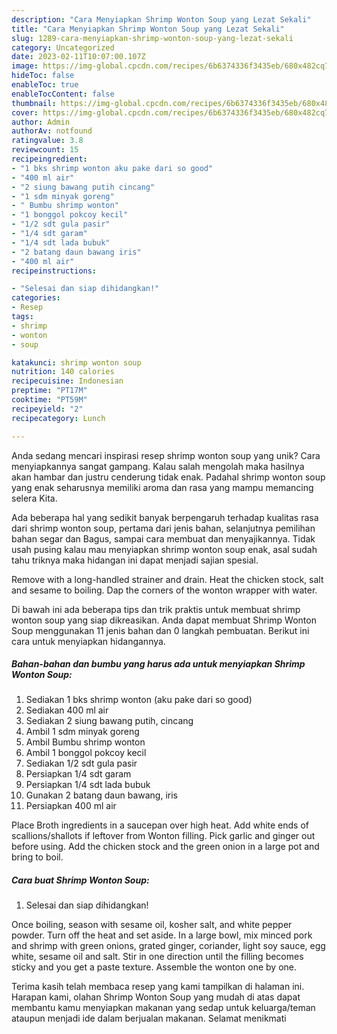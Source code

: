 ```yaml
---
description: "Cara Menyiapkan Shrimp Wonton Soup yang Lezat Sekali"
title: "Cara Menyiapkan Shrimp Wonton Soup yang Lezat Sekali"
slug: 1289-cara-menyiapkan-shrimp-wonton-soup-yang-lezat-sekali
category: Uncategorized
date: 2023-02-11T10:07:00.107Z
image: https://img-global.cpcdn.com/recipes/6b6374336f3435eb/680x482cq70/shrimp-wonton-soup-foto-resep-utama.jpg
hideToc: false
enableToc: true
enableTocContent: false
thumbnail: https://img-global.cpcdn.com/recipes/6b6374336f3435eb/680x482cq70/shrimp-wonton-soup-foto-resep-utama.jpg
cover: https://img-global.cpcdn.com/recipes/6b6374336f3435eb/680x482cq70/shrimp-wonton-soup-foto-resep-utama.jpg
author: Admin
authorAv: notfound
ratingvalue: 3.8
reviewcount: 15
recipeingredient:
- "1 bks shrimp wonton aku pake dari so good"
- "400 ml air"
- "2 siung bawang putih cincang"
- "1 sdm minyak goreng"
- " Bumbu shrimp wonton"
- "1 bonggol pokcoy kecil"
- "1/2 sdt gula pasir"
- "1/4 sdt garam"
- "1/4 sdt lada bubuk"
- "2 batang daun bawang iris"
- "400 ml air"
recipeinstructions:

- "Selesai dan siap dihidangkan!"
categories:
- Resep
tags:
- shrimp
- wonton
- soup

katakunci: shrimp wonton soup 
nutrition: 140 calories
recipecuisine: Indonesian
preptime: "PT17M"
cooktime: "PT59M"
recipeyield: "2"
recipecategory: Lunch

---
```





Anda sedang mencari inspirasi resep shrimp wonton soup yang unik? Cara menyiapkannya sangat gampang. Kalau salah mengolah maka hasilnya akan hambar dan justru cenderung tidak enak. Padahal shrimp wonton soup yang enak seharusnya memiliki aroma dan rasa yang mampu memancing selera Kita.





Ada beberapa hal yang sedikit banyak berpengaruh terhadap kualitas rasa dari shrimp wonton soup, pertama dari jenis bahan, selanjutnya pemilihan bahan segar dan Bagus, sampai cara membuat dan menyajikannya. Tidak usah pusing kalau mau menyiapkan shrimp wonton soup enak,      asal sudah tahu triknya maka hidangan ini dapat menjadi sajian spesial.














Remove with a long-handled strainer and drain. Heat the chicken stock, salt and sesame to boiling. Dap the corners of the wonton wrapper with water.






Di bawah ini ada beberapa tips dan trik praktis untuk membuat shrimp wonton soup yang siap dikreasikan. Anda dapat membuat Shrimp Wonton Soup menggunakan 11 jenis bahan dan 0 langkah pembuatan. Berikut ini cara untuk menyiapkan hidangannya.

<!--inarticleads1-->

##### Bahan-bahan dan bumbu yang harus ada untuk menyiapkan Shrimp Wonton Soup:

1. Sediakan 1 bks shrimp wonton (aku pake dari so good)
1. Sediakan 400 ml air
1. Sediakan 2 siung bawang putih, cincang
1. Ambil 1 sdm minyak goreng
1. Ambil  Bumbu shrimp wonton
1. Ambil 1 bonggol pokcoy kecil
1. Sediakan 1/2 sdt gula pasir
1. Persiapkan 1/4 sdt garam
1. Persiapkan 1/4 sdt lada bubuk
1. Gunakan 2 batang daun bawang, iris
1. Persiapkan 400 ml air


Place Broth ingredients in a saucepan over high heat. Add white ends of scallions/shallots if leftover from Wonton filling. Pick garlic and ginger out before using. Add the chicken stock and the green onion in a large pot and bring to boil. 

<!--inarticleads2-->

##### Cara buat Shrimp Wonton Soup:


1. Selesai dan siap dihidangkan!

Once boiling, season with sesame oil, kosher salt, and white pepper powder. Turn off the heat and set aside. In a large bowl, mix minced pork and shrimp with green onions, grated ginger, coriander, light soy sauce, egg white, sesame oil and salt. Stir in one direction until the filling becomes sticky and you get a paste texture. Assemble the wonton one by one. 

Terima kasih telah membaca resep yang kami tampilkan di halaman ini. Harapan kami, olahan Shrimp Wonton Soup yang mudah di atas dapat membantu kamu menyiapkan makanan yang sedap untuk keluarga/teman ataupun menjadi ide dalam berjualan makanan. Selamat menikmati
